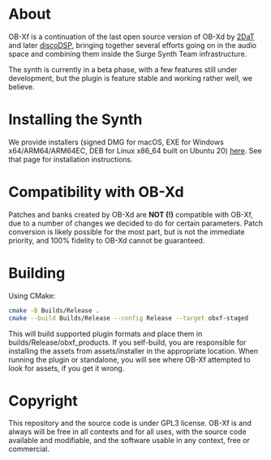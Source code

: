 # About

OB-Xf is a continuation of the last open source version of OB-Xd by [2DaT](https://github.com/2DaT/Obxd) and later
[discoDSP](https://github.com/reales/OB-Xd), bringing together several efforts going on in the audio space and
combining them inside the Surge Synth Team infrastructure.

The synth is currently in a beta phase, with a few features still under development, but the plugin is feature stable and working rather well, we believe.

# Installing the Synth

We provide installers (signed DMG for macOS, EXE for Windows x64/ARM64/ARM64EC, DEB for Linux x86_64 built on Ubuntu 20) [here](https://github.com/surge-synthesizer/OB-Xf/releases/tag/Nightly). See that page for installation instructions.

# Compatibility with OB-Xd

Patches and banks created by OB-Xd are **NOT (!)** compatible with OB-Xf, due to a number of changes we decided to do for certain parameters.
Patch conversion is likely possible for the most part, but is not the immediate priority, and 100% fidelity to OB-Xd cannot be guaranteed.

# Building

Using CMake:

```bash
cmake -B Builds/Release .
cmake --build Builds/Release --config Release --target obxf-staged
```

This will build supported plugin formats and place them in builds/Release/obxf_products. If you self-build, you are responsible for installing the assets from assets/installer in the appropriate location. When running the plugin or standalone, you will see where OB-Xf attempted to look for assets, if you get it wrong.

# Copyright

This repository and the source code is under GPL3 license. OB-Xf is and always will be free in all contexts and for all uses, with the source code available and modifiable, and the software usable in any context, free or commercial.